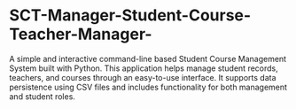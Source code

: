 # SCT-Manager-Student-Course-Teacher-Manager-
A simple and interactive command-line based Student Course Management System built with Python. This application helps manage student records, teachers, and courses through an easy-to-use interface. It supports data persistence using CSV files and includes functionality for both management and student roles.
